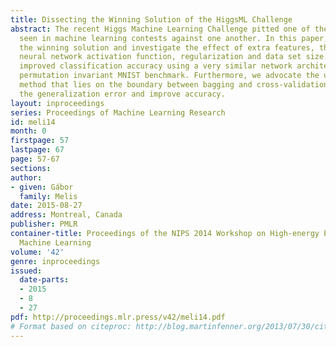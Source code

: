 ```yaml
---
title: Dissecting the Winning Solution of the HiggsML Challenge
abstract: The recent Higgs Machine Learning Challenge pitted one of the largest crowds
  seen in machine learning contests against one another. In this paper, we present
  the winning solution and investigate the effect of extra features, the choice of
  neural network activation function, regularization and data set size. We demonstrate
  improved classification accuracy using a very similar network architecture on the
  permutation invariant MNIST benchmark. Furthermore, we advocate the use of a simple
  method that lies on the boundary between bagging and cross-validation to both estimate
  the generalization error and improve accuracy.
layout: inproceedings
series: Proceedings of Machine Learning Research
id: meli14
month: 0
firstpage: 57
lastpage: 67
page: 57-67
sections: 
author:
- given: Gábor
  family: Melis
date: 2015-08-27
address: Montreal, Canada
publisher: PMLR
container-title: Proceedings of the NIPS 2014 Workshop on High-energy Physics and
  Machine Learning
volume: '42'
genre: inproceedings
issued:
  date-parts:
  - 2015
  - 8
  - 27
pdf: http://proceedings.mlr.press/v42/meli14.pdf
# Format based on citeproc: http://blog.martinfenner.org/2013/07/30/citeproc-yaml-for-bibliographies/
---
```

